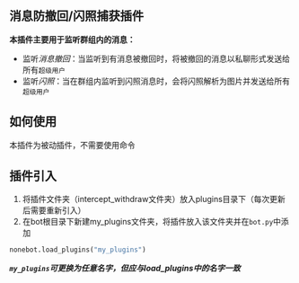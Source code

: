 ## 消息防撤回/闪照捕获插件

__本插件主要用于监听群组内的消息：__
- 监听*消息撤回*：当监听到有消息被撤回时，将被撤回的消息以私聊形式发送给所有`超级用户`
- 监听*闪照*：当在群组内监听到闪照消息时，会将闪照解析为图片并发送给所有`超级用户`

## 如何使用

本插件为被动插件，不需要使用命令

## 插件引入

1. 将插件文件夹（intercept_withdraw文件夹）放入plugins目录下（每次更新后需要重新引入）
2. 在bot根目录下新建my_plugins文件夹，将插件放入该文件夹并在`bot.py`中添加  
```python
nonebot.load_plugins("my_plugins")
```
***`my_plugins`可更换为任意名字，但应与load_plugins中的名字一致***
